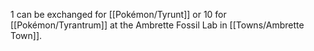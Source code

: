 1 can be exchanged for [[Pokémon/Tyrunt]] or 10 for [[Pokémon/Tyrantrum]] at the Ambrette Fossil Lab in [[Towns/Ambrette Town]].